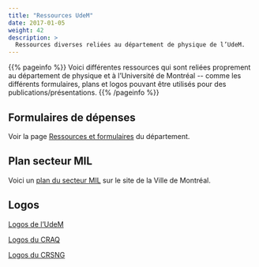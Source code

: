 ```yaml
---
title: "Ressources UdeM"
date: 2017-01-05
weight: 42
description: >
  Ressources diverses reliées au département de physique de l’UdeM.
---
```


{{% pageinfo %}}
Voici différentes ressources qui sont reliées proprement au département de physique et à l’Université de Montréal -- comme les différents formulaires, plans et logos pouvant être utilisés pour des publications/présentations.
{{% /pageinfo %}}

## Formulaires de dépenses

Voir la page [Ressources et formulaires](https://phys.umontreal.ca/ressources-services/ressources-formulaires/) du département.

## Plan secteur MIL

Voici un [plan du secteur MIL](https://smvt.maps.arcgis.com/apps/MapJournal/index.html?appid=8610fe5f46b84a079295f0a4ec292ce7#) sur le site de la Ville de Montréal.

## Logos

[Logos de l’UdeM](udem.zip)

[Logos du CRAQ](craq.zip)

[Logos du CRSNG](crsng.zip)